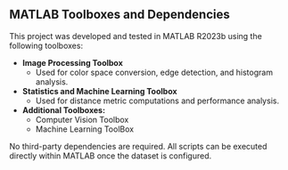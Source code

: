 ## MATLAB Toolboxes and Dependencies

This project was developed and tested in MATLAB R2023b using the following toolboxes:

- **Image Processing Toolbox**
  - Used for color space conversion, edge detection, and histogram analysis.
- **Statistics and Machine Learning Toolbox**
  - Used for distance metric computations and performance analysis.
- **Additional Toolboxes:**
  - Computer Vision Toolbox
  - Machine Learning ToolBox



No third-party dependencies are required. All scripts can be executed directly within MATLAB once the dataset is configured.
